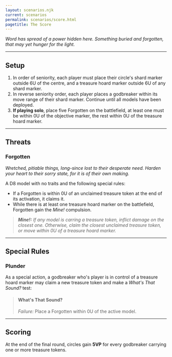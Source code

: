 ```yaml
---
layout: scenarios.njk
current: scenarios
permalink: scenarios/score.html
pagetitle: The Score
---
```

_Word has spread of a power hidden here. Something buried and forgotten, that may yet hunger for the light._

<hr id="setup" />

## Setup

1. In order of seniority, each player must place their circle's shard marker outside 6U of the centre, and a treasure hoard marker outside 6U of any shard marker.
2. In reverse seniority order, each player places a godbreaker within its move range of their shard marker. Continue until all models have been deployed.
3. **If playing solo**, place five Forgotten on the battlefield, at least one must be within 0U of the objective marker, the rest within 0U of the treasure hoard marker.

<hr id="threats" />

## Threats

### Forgotten
_Wretched, pitiable things, long-since lost to their desperate need. Harden your heart to their sorry state, for it is of their own making._

A D8 model with no traits and the following special rules:

- If a Forgotten is within 0U of an unclaimed treasure token at the end of its activation, it claims it.
- While there is at least one treasure hoard marker on the battlefield, Forgotten gain the _Mine!_ compulsion.

> _**Mine!:** If any model is carring a treasure token, inflict damage on the closest one. Otherwise, claim the closest unclaimed treasure token, or move within 0U of a treasure hoard marker._

<hr id="special-rules" />

## Special Rules

### Plunder
As a special action, a godbreaker who's player is in control of a treasure hoard marker may claim a new treasure token and make a _What's That Sound?_ test:

> #### What's That Sound?
> _Failure:_ Place a Forgotten within 0U of the active model.

<hr id="scoring" />

## Scoring
At the end of the final round, circles gain **5VP** for every godbreaker carrying one or more treasure tokens.
